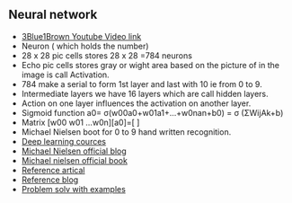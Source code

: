 ## Neural network
-	[ 3Blue1Brown Youtube Video link](https://www.youtube.com/watch?v=aircAruvnKk&list=PLZHQObOWTQDNU6R1_67000Dx_ZCJB-3pi&index=1&t=109s)
-	Neuron ( which holds the number) 
-	28 x 28 pic cells stores 28 x 28 =784 neurons
-	Echo pic cells stores gray or wight area based on the picture of in the image is call Activation. 
-	 784 make a serial to form 1st layer and last with 10 ie from 0 to 9.
-	Intermediate layers we have 16 layers which are call hidden layers.
-	Action on one layer influences the activation on another layer.
-	Sigmoid function a0= σ(w00a0+w01a1+…+w0nan+b0) =  σ (ΣWijAk+b)
-	Matrix [w00 w01 …w0n][a0]=[ ]
-	Michael Nielsen boot for 0 to 9 hand written recognition. 
-	[Deep learning cources](https://www.cse.iitk.ac.in/users/sigml/lec/DeepLearningLib.pdf)
-	[Michael Nielsen official blog](https://michaelnielsen.org/)
-	[Michael nielsen official book](http://static.latexstudio.net/article/2018/0912/neuralnetworksanddeeplearning.pdf)
-	[Reference artical](http://colah.github.io/post/2014-03-NN-Manifolds-Topology/)
-	[Reference blog](http://distill.pub/2017/momentum/)
- [Problem solv with examples](http://www.scbaghdad.com/files/lacture2017/comp/Neural%20Networks.pdf)
